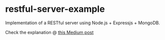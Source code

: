 # restful-server-example

Implementation of a RESTful server using Node.js + Expressjs + MongoDB.

Check the explanation @ [this Medium post](http://)
